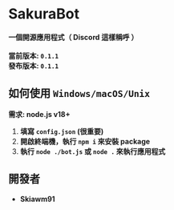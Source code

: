 # SakuraBot
**一個開源應用程式（ Discord 這樣稱呼 ）
<br/><br/>
當前版本: `0.1.1`
<br/>
發布版本: `0.1.1`**
## 如何使用 `Windows/macOS/Unix`
**需求: node.js v18+**
1. **填寫 `config.json` (很重要)**
2. **開啟終端機，執行 `npm i` 來安裝 package**
3. **執行 `node ./bot.js` 或 `node .` 來執行應用程式**
## 開發者
* **Skiawm91**
